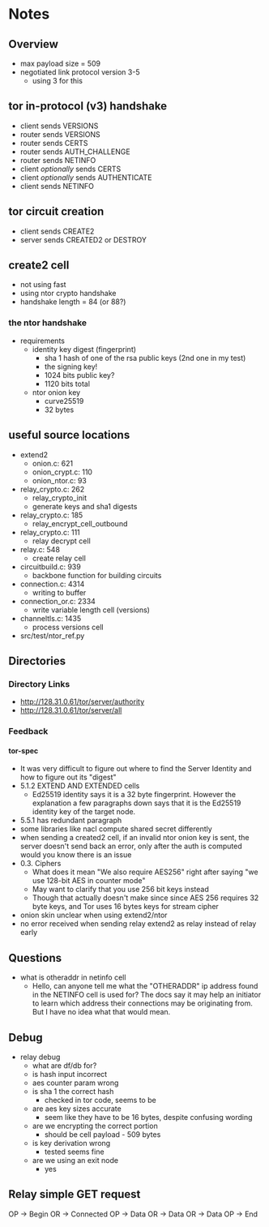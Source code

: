# Notes

## Overview

* max payload size = 509
* negotiated link protocol version 3-5
  * using 3 for this

## tor in-protocol (v3) handshake

* client sends VERSIONS
* router sends VERSIONS
* router sends CERTS
* router sends AUTH_CHALLENGE
* router sends NETINFO
* client *optionally* sends CERTS
* client *optionally* sends AUTHENTICATE
* client sends NETINFO

## tor circuit creation

* client sends CREATE2
* server sends CREATED2 or DESTROY

## create2 cell

* not using fast
* using ntor crypto handshake
* handshake length = 84 (or 88?)

### the ntor handshake

* requirements
  * identity key digest (fingerprint)
    * sha 1 hash of one of the rsa public keys (2nd one in my test)
    * the signing key!
    * 1024 bits public key?
    * 1120 bits total
  * ntor onion key
    * curve25519
    * 32 bytes

## useful source locations

* extend2
  * onion.c: 621
  * onion_crypt.c: 110
  * onion_ntor.c: 93
* relay_crypto.c: 262
  * relay_crypto_init
  * generate keys and sha1 digests
* relay_crypto.c: 185
  * relay_encrypt_cell_outbound
* relay_crypto.c: 111
  * relay decrypt cell
* relay.c: 548
  * create relay cell
* circuitbuild.c: 939
  * backbone function for building circuits
* connection.c: 4314
  * writing to buffer
* connection_or.c: 2334
  * write variable length cell (versions)
* channeltls.c: 1435
  * process versions cell
* src/test/ntor_ref.py

## Directories

### Directory Links

* <http://128.31.0.61/tor/server/authority>
* <http://128.31.0.61/tor/server/all>

### Feedback

#### tor-spec

* It was very difficult to figure out where to find the Server Identity and how to figure out its "digest"
* 5.1.2 EXTEND AND EXTENDED cells
  * Ed25519 identity says it is a 32 byte fingerprint.  However the explanation a few paragraphs down says that it is the Ed25519 identity key of the target node.
* 5.5.1 has redundant paragraph
* some libraries like nacl compute shared secret differently
* when sending a created2 cell, if an invalid ntor onion key is sent, the server doesn't send back an error, only after the auth is computed would you know there is an issue
* 0.3. Ciphers
  * What does it mean "We also require AES256" right after saying "we use 128-bit AES in counter mode"
  * May want to clarify that you use 256 bit keys instead
  * Though that actually doesn't make since since AES 256 requires 32 byte keys, and Tor uses 16 bytes keys for stream cipher
* onion skin unclear when using extend2/ntor
* no error received when sending relay extend2 as relay instead of relay early

## Questions

* what is otheraddr in netinfo cell
  * Hello, can anyone tell me what the "OTHERADDR" ip address found in the NETINFO cell is used for?  The docs say it may help an initiator to learn which address their connections may be originating from.  But I have no idea what that would mean.

## Debug

* relay debug
  * what are df/db for?
  * is hash input incorrect
  * aes counter param wrong
  * is sha 1 the correct hash
    * checked in tor code, seems to be
  * are aes key sizes accurate
    * seem like they have to be 16 bytes, despite confusing wording
  * are we encrypting the correct portion
    * should be cell payload - 509 bytes
  * is key derivation wrong
    * tested seems fine
  * are we using an exit node
    * yes

## Relay simple GET request

OP -> Begin
OR -> Connected
OP -> Data
OR -> Data
OR -> Data
OP -> End
